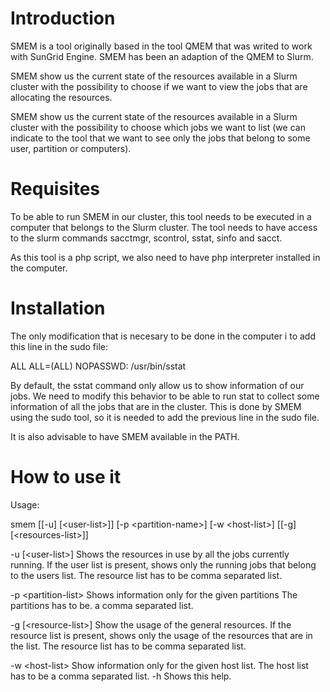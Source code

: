 
Introduction
=============

SMEM is a tool originally based in the tool QMEM that was writed to work with 
SunGrid Engine. SMEM has been an adaption of the QMEM to Slurm.

SMEM show us the current state of the resources available in a Slurm cluster 
with the possibility to choose if we want to view the jobs that are allocating
the resources.

SMEM show us the current state of the resources available in a Slurm cluster with 
the possibility to choose which jobs we want to list (we can indicate to the tool 
that we want to see only the jobs that belong to some user, partition or computers).

Requisites
==========

To be able to run SMEM in our cluster, this tool needs to be executed in a computer 
that belongs to the Slurm cluster. The tool needs to have access to the slurm 
commands sacctmgr, scontrol, sstat, sinfo and sacct.

As this tool is a php script, we also need to have php interpreter installed in the
computer.

Installation
============

The only modification that is necesary to be done in the computer i to add this line 
in the sudo file:

ALL ALL=(ALL) NOPASSWD: /usr/bin/sstat

By default, the sstat command only allow us to show information of our jobs. We need 
to modify this behavior to be able to run stat to collect some information of all the 
jobs that are in the cluster. This is done by SMEM using the sudo tool, so it is needed 
to add the previous line in the sudo file.

It is also advisable to have SMEM available in the PATH.

How to use it
==============

Usage:

  smem	[[-u] [\<user-list\>]] [-p \<partition-name\>] [-w \<host-list\>] [[-g] [\<resources-list\>]]

  -u [\<user-list\>]  Shows the resources in use by all the jobs currently
                      running.  If the user list is present, shows only the
		      running jobs that belong to the users list. The resource
                      list has to be comma separated list.
			 
  -p \<partition-list\>      Shows information only for the given partitions The partitions has to be.
				a comma separated list.
									
  -g [\<resource-list\>] Show the usage of the general resources. If the resource
                         list is  present, shows only the usage of the resources
                         that are in the list. The resource list has to be comma
                         separated list.
			 
  -w \<host-list\>       Show information only for the given host list. The host list
                         has to be a comma separated list.
  -h                   Shows this help.


